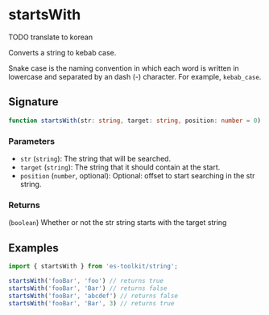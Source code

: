  # startsWith
 
TODO translate to korean

 Converts a string to kebab case.

 Snake case is the naming convention in which each word is written in lowercase and separated by an dash (\-) character. For example, `kebab_case`.

 ## Signature

 ```typescript
 function startsWith(str: string, target: string, position: number = 0): string;
 ```

 ### Parameters

 - `str` (`string`): The string that will be searched.
 - `target` (`string`): The string that it should contain at the start.
 - `position` (`number`, optional): Optional: offset to start searching in the str string.

 ### Returns

 (`boolean`) Whether or not the str string starts with the target string

 ## Examples

 ```typescript
 import { startsWith } from 'es-toolkit/string';

 startsWith('fooBar', 'foo') // returns true
 startsWith('fooBar', 'Bar') // returns false
 startsWith('fooBar', 'abcdef') // returns false
 startsWith('fooBar', 'Bar', 3) // returns true
 ```
